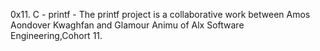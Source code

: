 0x11. C - printf - The printf project is a collaborative work between Amos Aondover Kwaghfan and Glamour Animu of Alx Software Engineering,Cohort 11. 
